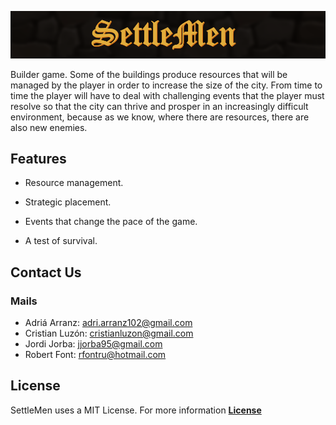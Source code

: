 ![Banner](WikiResources/BannerPH03.png)

Builder game. Some of the buildings produce resources that will be managed by the player in order to increase the size of the city. From time to time the player will have to deal with challenging events that the player must resolve so that the city can thrive and prosper in an increasingly difficult environment, because as we know, where there are resources, there are also new enemies.

## Features


  - Resource management.

  - Strategic placement.

  - Events that change the pace of the game.

  - A test of survival.
  
## Contact Us
### Mails
- Adriá Arranz: [adri.arranz102@gmail.com](adri.arranz102@gmail.com)
- Cristian Luzón: [cristianluzon@gmail.com](cristianluzon@gmail.com)
- Jordi Jorba: [jjorba95@gmail.com](jjorba95@gmail.com)
- Robert Font: [rfontru@hotmail.com](rfontru@hotmail.com)

## License
SettleMen uses a MIT License. For more information [**License**](https://github.com/RobertFont/AlphaProject/blob/master/LICENSE)
